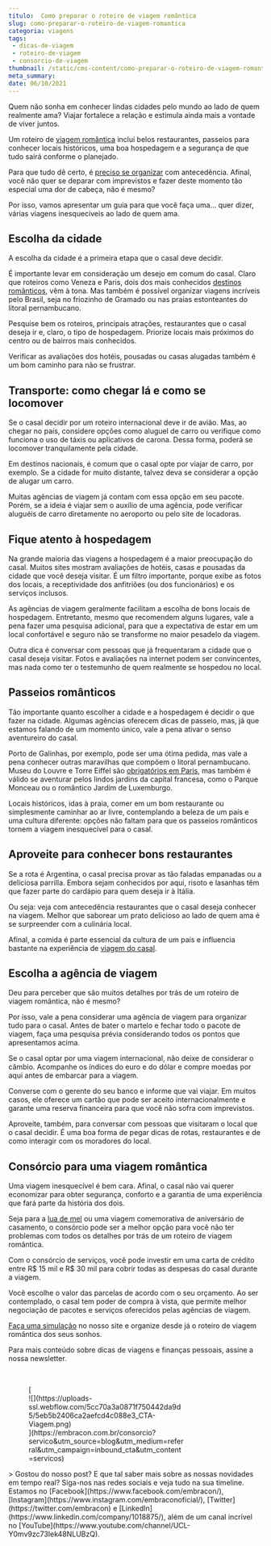 ```yaml
---
titulo:  Como preparar o roteiro de viagem romântica
slug: como-preparar-o-roteiro-de-viagem-romantica
categoria: viagens
tags:
 - dicas-de-viagem
 - roteiro-de-viagem
 - consorcio-de-viagem
thumbnail: /static/cms-content/como-preparar-o-roteiro-de-viagem-romantica.png
meta_summary: 
date: 06/10/2021
---
```

Quem não sonha em conhecer lindas cidades pelo mundo ao lado de quem realmente ama? Viajar fortalece a relação e estimula ainda mais a vontade de viver juntos.

Um roteiro de [viagem romântica](https://www.embracon.com.br/blog/viagem-de-lua-de-mel-como-escolher-o-destino-ideal) inclui belos restaurantes, passeios para conhecer locais históricos, uma boa hospedagem e a segurança de que tudo sairá conforme o planejado.

Para que tudo dê certo, é [preciso se organizar](https://www.embracon.com.br/blog/como-fazer-um-planejamento-financeiro-para-o-casamento) com antecedência. Afinal, você não quer se deparar com imprevistos e fazer deste momento tão especial uma dor de cabeça, não é mesmo?

Por isso, vamos apresentar um guia para que você faça uma… quer dizer, várias viagens inesquecíveis ao lado de quem ama.

Escolha da cidade
-----------------

A escolha da cidade é a primeira etapa que o casal deve decidir.

É importante levar em consideração um desejo em comum do casal. Claro que roteiros como Veneza e Paris, dois dos mais conhecidos [destinos românticos](https://www.embracon.com.br/blog/5-melhores-destinos-para-visitar-na-sua-lua-de-mel), vêm à tona. Mas também é possível organizar viagens incríveis pelo Brasil, seja no friozinho de Gramado ou nas praias estonteantes do litoral pernambucano.

Pesquise bem os roteiros, principais atrações, restaurantes que o casal deseja ir e, claro, o tipo de hospedagem. Priorize locais mais próximos do centro ou de bairros mais conhecidos.

Verificar as avaliações dos hotéis, pousadas ou casas alugadas também é um bom caminho para não se frustrar.

Transporte: como chegar lá e como se locomover
----------------------------------------------

Se o casal decidir por um roteiro internacional deve ir de avião. Mas, ao chegar no país, considere opções como aluguel de carro ou verifique como funciona o uso de táxis ou aplicativos de carona. Dessa forma, poderá se locomover tranquilamente pela cidade.

Em destinos nacionais, é comum que o casal opte por viajar de carro, por exemplo. Se a cidade for muito distante, talvez deva se considerar a opção de alugar um carro.

Muitas agências de viagem já contam com essa opção em seu pacote. Porém, se a ideia é viajar sem o auxílio de uma agência, pode verificar aluguéis de carro diretamente no aeroporto ou pelo site de locadoras.

Fique atento à hospedagem
-------------------------

Na grande maioria das viagens a hospedagem é a maior preocupação do casal. Muitos sites mostram avaliações de hotéis, casas e pousadas da cidade que você deseja visitar. É um filtro importante, porque exibe as fotos dos locais, a receptividade dos anfitriões (ou dos funcionários) e os serviços inclusos.

As agências de viagem geralmente facilitam a escolha de bons locais de hospedagem. Entretanto, mesmo que recomendem alguns lugares, vale a pena fazer uma pesquisa adicional, para que a expectativa de estar em um local confortável e seguro não se transforme no maior pesadelo da viagem.

Outra dica é conversar com pessoas que já frequentaram a cidade que o casal deseja visitar. Fotos e avaliações na internet podem ser convincentes, mas nada como ter o testemunho de quem realmente se hospedou no local.

Passeios românticos
-------------------

Tão importante quanto escolher a cidade e a hospedagem é decidir o que fazer na cidade. Algumas agências oferecem dicas de passeio, mas, já que estamos falando de um momento único, vale a pena ativar o senso aventureiro do casal.

Porto de Galinhas, por exemplo, pode ser uma ótima pedida, mas vale a pena conhecer outras maravilhas que compõem o litoral pernambucano. Museu do Louvre e Torre Eiffel são [obrigatórios em Paris](https://www.embracon.com.br/blog/5-razoes-para-viajar-para-paris), mas também é válido se aventurar pelos lindos jardins da capital francesa, como o Parque Monceau ou o romântico Jardim de Luxemburgo.

Locais históricos, idas à praia, comer em um bom restaurante ou simplesmente caminhar ao ar livre, contemplando a beleza de um país e uma cultura diferente: opções não faltam para que os passeios românticos tornem a viagem inesquecível para o casal.

Aproveite para conhecer bons restaurantes
-----------------------------------------

Se a rota é Argentina, o casal precisa provar as tão faladas empanadas ou a deliciosa parrilla. Embora sejam conhecidos por aqui, risoto e lasanhas têm que fazer parte do cardápio para quem deseja ir à Itália.

Ou seja: veja com antecedência restaurantes que o casal deseja conhecer na viagem. Melhor que saborear um prato delicioso ao lado de quem ama é se surpreender com a culinária local.

Afinal, a comida é parte essencial da cultura de um país e influencia bastante na experiência de [viagem do casal](https://www.embracon.com.br/blog/5-dicas-incriveis-para-planejar-uma-viagem-romantica).

Escolha a agência de viagem
---------------------------

Deu para perceber que são muitos detalhes por trás de um roteiro de viagem romântica, não é mesmo?

Por isso, vale a pena considerar uma agência de viagem para organizar tudo para o casal. Antes de bater o martelo e fechar todo o pacote de viagem, faça uma pesquisa prévia considerando todos os pontos que apresentamos acima.

Se o casal optar por uma viagem internacional, não deixe de considerar o câmbio. Acompanhe os índices do euro e do dólar e compre moedas por aqui antes de embarcar para a viagem.

Converse com o gerente do seu banco e informe que vai viajar. Em muitos casos, ele oferece um cartão que pode ser aceito internacionalmente e garante uma reserva financeira para que você não sofra com imprevistos.

Aproveite, também, para conversar com pessoas que visitaram o local que o casal decidir. É uma boa forma de pegar dicas de rotas, restaurantes e de como interagir com os moradores do local.

Consórcio para uma viagem romântica
-----------------------------------

Uma viagem inesquecível é bem cara. Afinal, o casal não vai querer economizar para obter segurança, conforto e a garantia de uma experiência que fará parte da história dos dois.

Seja para a [lua de mel](https://www.embracon.com.br/blog/saiba-como-planejar-uma-lua-de-mel-dos-sonhos) ou uma viagem comemorativa de aniversário de casamento, o consórcio pode ser a melhor opção para você não ter problemas com todos os detalhes por trás de um roteiro de viagem romântica.

Com o consórcio de serviços, você pode investir em uma carta de crédito entre R$ 15 mil e R$ 30 mil para cobrir todas as despesas do casal durante a viagem.

Você escolhe o valor das parcelas de acordo com o seu orçamento. Ao ser contemplado, o casal tem poder de compra à vista, que permite melhor negociação de pacotes e serviços oferecidos pelas agências de viagem.

[Faça uma simulação](https://www.embracon.com.br/consorcio-servicos) no nosso site e organize desde já o roteiro de viagem romântica dos seus sonhos.

Para mais conteúdo sobre dicas de viagens e finanças pessoais, assine a nossa newsletter.

‍

<figure class="w-richtext-figure-type-image w-richtext-align-center" style="max-width:310px">[<div>![](https://uploads-ssl.webflow.com/5cc70a3a0871f750442da9d5/5eb5b2406ca2aefcd4c088e3_CTA-Viagem.png)</div>](https://embracon.com.br/consorcio?servico&utm_source=blog&utm_medium=referral&utm_campaign=inbound_cta&utm_content=servicos)</figure>> Gostou do nosso post? E que tal saber mais sobre as nossas novidades em tempo real? Siga-nos nas redes sociais e veja tudo na sua timeline. Estamos no [Facebook](https://www.facebook.com/embracon/), [Instagram](https://www.instagram.com/embraconoficial/), [Twitter](https://twitter.com/embracon) e [LinkedIn](https://www.linkedin.com/company/1018875/), além de um canal incrível no [YouTube](https://www.youtube.com/channel/UCL-Y0mv9zc73Iek48NLUBzQ).

‍

‍
